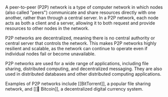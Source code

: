 A peer-to-peer (P2P) network is a type of computer network in which nodes (also called "peers") communicate and share resources directly with one another, rather than through a central server. In a P2P network, each node acts as both a client and a server, allowing it to both request and provide resources to other nodes in the network.

P2P networks are decentralized, meaning there is no central authority or central server that controls the network. This makes P2P networks highly resilient and scalable, as the network can continue to operate even if individual nodes fail or become unavailable.

P2P networks are used for a wide range of applications, including file sharing, distributed computing, and decentralized messaging. They are also used in distributed databases and other distributed computing applications.

Examples of P2P networks include [[BitTorrent]], a popular file sharing network, and [[🚧 Bitcoin]], a decentralized digital currency system.
